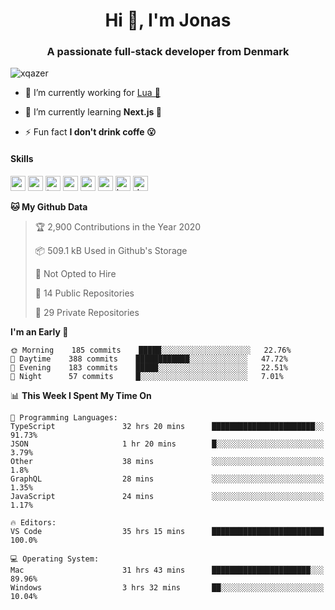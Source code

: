 <h1 align="center">Hi 👋, I'm Jonas</h1>
<h3 align="center">A passionate full-stack developer from Denmark</h3>

<p align="left"> <img src="https://komarev.com/ghpvc/?username=xqazer" alt="xqazer" /> </p>

- 🔭 I’m currently working for [Lua 🥰](https://lua.work) 

- 🌱 I’m currently learning **Next.js 🤯**

<!--- - 👨‍💻 All of my projects are available at [xqazer.github.io](xqazer.github.io) -->

- ⚡ Fun fact **I don't drink coffe 😮**

<h4>Skills</h4>
<p align="left">
  <img src="https://devicons.github.io/devicon/devicon.git/icons/react/react-original-wordmark.svg" alt="react" width="24" height="24"/>
  <img src="https://cdn.worldvectorlogo.com/logos/nextjs-3.svg" alt="nextjs" width="24" height="24"/>
  <img src="https://devicons.github.io/devicon/devicon.git/icons/typescript/typescript-original.svg" alt="typescript" width="24" height="24"/>
  <img src="https://devicons.github.io/devicon/devicon.git/icons/nodejs/nodejs-original-wordmark.svg" alt="nodejs" width="24" height="24"/>
  <img src="https://devicons.github.io/devicon/devicon.git/icons/postgresql/postgresql-original-wordmark.svg" alt="postgresql" width="24" height="24"/>
  <img src="https://www.vectorlogo.zone/logos/google_cloud/google_cloud-icon.svg" alt="gcp" width="24" height="24"/>
  <img src="https://www.vectorlogo.zone/logos/kubernetes/kubernetes-icon.svg" alt="kubernetes" width="24" height="24"/>
  <img src="https://devicons.github.io/devicon/devicon.git/icons/dot-net/dot-net-original-wordmark.svg" alt="dotnet" width="24" height="24"/>
</p>

<!--START_SECTION:waka-->
**🐱 My Github Data** 

> 🏆 2,900 Contributions in the Year 2020
 > 
> 📦 509.1 kB Used in Github's Storage 
 > 
> 🚫 Not Opted to Hire
 > 
> 📜 14 Public Repositories 
 > 
> 🔑 29 Private Repositories  

**I'm an Early 🐤** 

```text
🌞 Morning    185 commits    █████░░░░░░░░░░░░░░░░░░░░   22.76% 
🌆 Daytime    388 commits    ████████████░░░░░░░░░░░░░   47.72% 
🌃 Evening    183 commits    █████░░░░░░░░░░░░░░░░░░░░   22.51% 
🌙 Night      57 commits     █░░░░░░░░░░░░░░░░░░░░░░░░   7.01%

```


📊 **This Week I Spent My Time On** 

```text
💬 Programming Languages: 
TypeScript               32 hrs 20 mins      ███████████████████████░░   91.73% 
JSON                     1 hr 20 mins        █░░░░░░░░░░░░░░░░░░░░░░░░   3.79% 
Other                    38 mins             ░░░░░░░░░░░░░░░░░░░░░░░░░   1.8% 
GraphQL                  28 mins             ░░░░░░░░░░░░░░░░░░░░░░░░░   1.35% 
JavaScript               24 mins             ░░░░░░░░░░░░░░░░░░░░░░░░░   1.17%

🔥 Editors: 
VS Code                  35 hrs 15 mins      █████████████████████████   100.0%

💻 Operating System: 
Mac                      31 hrs 43 mins      ██████████████████████░░░   89.96% 
Windows                  3 hrs 32 mins       ██░░░░░░░░░░░░░░░░░░░░░░░   10.04%

```


<!--END_SECTION:waka-->

